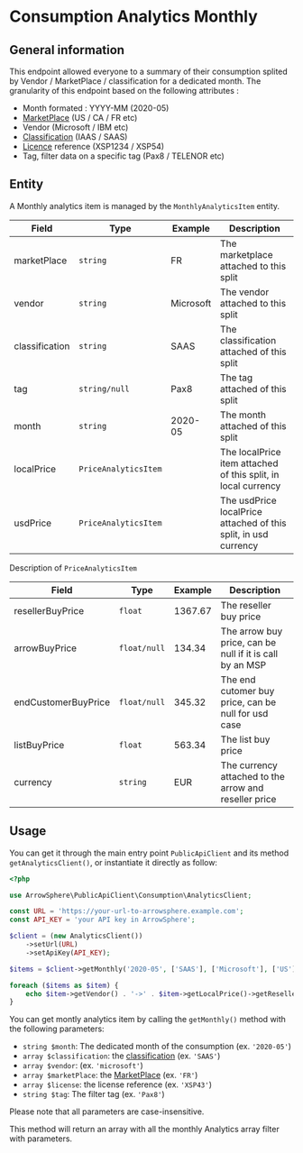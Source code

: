# Consumption Analytics Monthly

## General information

This endpoint allowed everyone to a summary of their consumption splited by Vendor / MarketPlace / classification for a dedicated month.
The granularity of this endpoint based on the following attributes :

- Month formated : YYYY-MM (2020-05)
- [MarketPlace](general-marketPlace.md) (US / CA / FR etc)
- Vendor (Microsoft / IBM etc)
- [Classification](catalog-classification.md) (IAAS / SAAS)
- [Licence](licenses.md) reference (XSP1234 / XSP54)
- Tag, filter data on a specific tag (Pax8 / TELENOR etc)

## Entity

A Monthly analytics item is managed by the `MonthlyAnalyticsItem` entity.

| Field          | Type                 | Example   | Description                                                     |
| -------------- | -------------------- | --------- | --------------------------------------------------------------- |
| marketPlace    | `string`             | FR        | The marketplace attached to this split                          |
| vendor         | `string`             | Microsoft | The vendor attached to this split                               |
| classification | `string`             | SAAS      | The classification attached of this split                       |
| tag            | `string/null`        | Pax8      | The tag attached of this split                                  |
| month          | `string`             | 2020-05   | The month attached of this split                                |
| localPrice     | `PriceAnalyticsItem` |           | The localPrice item attached of this split, in local currency   |
| usdPrice       | `PriceAnalyticsItem` |           | The usdPrice localPrice attached of this split, in usd currency |

Description of `PriceAnalyticsItem`

| Field               | Type         | Example | Description                                              |
| ------------------- | ------------ | ------- | -------------------------------------------------------- |
| resellerBuyPrice    | `float`      | 1367.67 | The reseller buy price                                   |
| arrowBuyPrice       | `float/null` | 134.34  | The arrow buy price, can be null if it is call by an MSP |
| endCustomerBuyPrice | `float/null` | 345.32  | The end cutomer buy price, can be null for usd case      |
| listBuyPrice        | `float`      | 563.34  | The list buy price                                       |
| currency            | `string`     | EUR     | The currency attached to the arrow and reseller price    |

## Usage

You can get it through the main entry point `PublicApiClient` and its method `getAnalyticsClient()`, or instantiate it directly as follow:


```php
<?php

use ArrowSphere\PublicApiClient\Consumption\AnalyticsClient;

const URL = 'https://your-url-to-arrowsphere.example.com';
const API_KEY = 'your API key in ArrowSphere';

$client = (new AnalyticsClient())
    ->setUrl(URL)
    ->setApiKey(API_KEY);

$items = $client->getMonthly('2020-05', ['SAAS'], ['Microsoft'], ['US'], ['XSP43'], 'Pax8');

foreach ($items as $item) {
    echo $item->getVendor() . '->' . $item->getLocalPrice()->getResellerBuyPrice() . PHP_EOL;
}
```

You can get montly analytics item by calling the `getMonthly()` method with the following parameters:

- `string $month`: The dedicated month of the consumption (ex. `'2020-05'`)
- `array $classification`: the [classification](catalog-classification.md) (ex. `'SAAS'`)
- `array $vendor`: (ex. `'microsoft'`)
- `array $marketPlace`: the [MarketPlace](general-marketPlace.md) (ex. `'FR'`)
- `array $license`: the license reference (ex. `'XSP43'`)
- `string $tag`: The filter tag (ex. `'Pax8'`)

Please note that all parameters are case-insensitive.

This method will return an array with all the monthly Analytics array filter with parameters.
